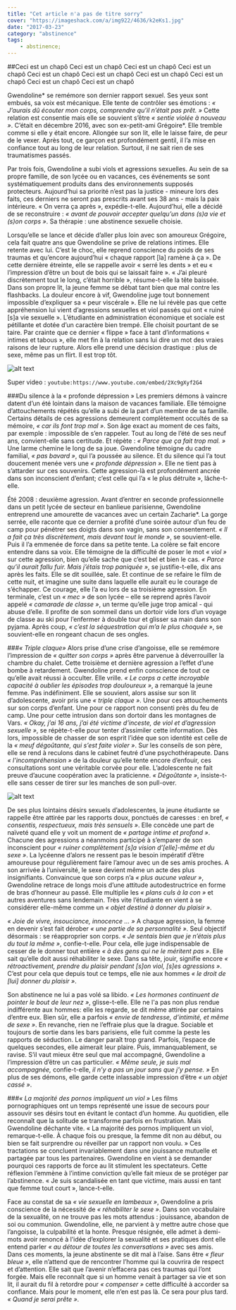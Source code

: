 ```yaml
---
title: "Cet article n'a pas de titre sorry"
cover: "https://imageshack.com/a/img922/4636/k2eKs1.jpg"
date: "2017-03-23"
category: "abstinence"
tags:
    - abstinence;
---
```


##Ceci est un chapô Ceci est un chapô Ceci est un chapô Ceci est un chapô Ceci est un chapô Ceci est un chapô Ceci est un chapô Ceci est un chapô Ceci est un chapô Ceci est un chapô



Gwendoline* se remémore son dernier rapport sexuel. Ses yeux sont embués, sa voix est mécanique. Elle tente de contrôler ses émotions : *« J’aurais dû écouter mon corps, comprendre qu’il n’était pas prêt. »* Cette relation est consentie mais elle se souvient s’être *« sentie violée à nouveau »*. C’était en décembre 2016, avec son ex-petit-ami Grégoire*. Elle tremble comme si elle y était encore. Allongée sur son lit, elle le laisse faire, de peur de le vexer. Après tout, ce garçon est profondément gentil, il l’a mise en confiance tout au long de leur relation. Surtout, il ne sait rien de ses traumatismes passés.

Par trois fois, Gwendoline a subi viols et agressions sexuelles. Au sein de sa propre famille, de son lycée ou en vacances, ces événements se sont systématiquement produits dans des environnements supposés protecteurs. Aujourd’hui sa priorité n’est pas la justice -  mineure lors des faits, ces derniers ne seront pas prescrits avant ses 38 ans -  mais la paix intérieure. « On verra ça après », expédie-t-elle. Aujourd’hui, elle a décidé de se reconstruire : *« avant de pouvoir accepter quelqu’un dans (s)a vie et (s)on corps »*. Sa thérapie : une abstinence sexuelle choisie.

Lorsqu’elle se lance et décide d’aller plus loin avec son amoureux Grégoire, cela fait quatre ans que Gwendoline se prive de relations intimes. Elle retente avec lui. C’est le choc, elle reprend conscience du poids de ses traumas et qu’encore aujourd’hui « chaque rapport [la] ramène à ça ». De cette dernière étreinte, elle se rappelle avoir « serré les dents » et eu « l’impression d’être un bout de bois qui se laissait faire ». « J’ai pleuré discrètement tout le long, c’était horrible », résume-t-elle la tête baissée. Dans son propre lit, la jeune femme se débat tant bien que mal contre les flashbacks. La douleur encore à vif, Gwendoline juge tout bonnement impossible d’expliquer sa « peur viscérale ». Elle ne lui révèle pas que cette appréhension lui vient d’agressions sexuelles et viol passés qui ont « ruiné [s]a vie sexuelle ». L’étudiante en administration économique et sociale est pétillante et dotée d’un caractère bien trempé. Elle choisit pourtant de se taire. Par crainte que ce dernier « flippe » face à tant d’informations « intimes et tabous », elle met fin à la relation sans lui dire un mot des vraies raisons de leur rupture. Alors elle prend une décision drastique : plus de sexe, même pas un flirt. Il est trop tôt.  


![alt text](https://imageshack.com/a/img923/5594/PzX1vo.jpg "Je suis une imageeeeee")

Super video :
`youtube:https://www.youtube.com/embed/2Xc9gXyf2G4`

###Du silence à la « profonde dépression »
Les premiers démons à vaincre datent d’un été lointain dans la maison de vacances familiale. Elle témoigne d’attouchements répétés qu’elle a subi de la part d’un membre de sa famille. Certains détails de ces agressions demeurent complètement occultés de sa mémoire, *« car ils font trop mal »*. Son âge exact au moment de ces faits, par exemple : impossible de s’en rappeler. Tout au long de l’été de ses neuf ans, convient-elle sans certitude. Et répète : *« Parce que ça fait trop mal. »* Une larme chemine le long de sa joue. Gwendoline témoigne du cadre familial, *« pas bavard »*, qui l’a poussée au silence. Et du silence qui l’a tout doucement menée vers une *« profonde dépression »*. Elle ne tient pas à s’attarder sur ces souvenirs. Cette agression-là est profondément ancrée dans son inconscient d’enfant; c’est celle qui l’a « le plus détruite », lâche-t-elle.

Été 2008 : deuxième agression. Avant d’entrer en seconde professionnelle dans un petit lycée de secteur en banlieue parisienne, Gwendoline entreprend une amourette de vacances avec un certain Zacharie*. La gorge serrée, elle raconte que ce dernier a profité d’une soirée autour d’un feu de camp pour pénétrer ses doigts dans son vagin, sans son consentement. *« Il a fait ça très discrètement, mais devant tout le monde »*, se souvient-elle. Puis il l’a emmenée de force dans sa petite tente. La colère se fait encore entendre dans sa voix. Elle témoigne de la difficulté de poser le mot *« viol »* sur cette agression, bien qu’elle sache que c’est bel et bien le cas. *« Parce qu’il aurait fallu fuir. Mais j’étais trop paniquée »*, se justifie-t-elle, dix ans après les faits. Elle se dit souillée, sale. Et continue de se refaire le film de cette nuit, et imagine une suite dans laquelle elle aurait eu le courage de s’échapper. Ce courage, elle l’a eu lors de sa troisième agression. En terminale, c’est un *« mec »* de son lycée – elle se reprend après l’avoir appelé *« camarade de classe »*, un terme qu’elle juge trop amical - qui abuse d’elle. Il profite de son sommeil dans un dortoir vide lors d’un voyage de classe au ski pour l’enfermer à double tour et glisser sa main dans son pyjama. Après coup, *« c’est la séquestration qui m’a le plus choquée »*, se souvient-elle en rongeant chacun de ses ongles.

###*« Triple claque»*
Alors prise d’une crise d’angoisse, elle se remémore l’impression de *« quitter son corps »* après être parvenue à déverrouiller la chambre du chalet. Cette troisième et dernière agression a l’effet d’une bombe à retardement. Gwendoline prend enfin conscience de tout ce qu’elle avait réussi à occulter. Elle vrille. *« Le corps a cette incroyable capacité à oublier les épisodes trop douloureux »*, a remarqué la jeune femme. Pas indéfiniment. Elle se souvient, alors assise sur son lit d’adolescente, avoir pris une *« triple claque »*. Une pour ces attouchements sur son corps d’enfant. Une pour ce rapport non consenti près du feu de camp. Une pour cette intrusion dans son dortoir dans les montagnes de Vars. *« Okay, j’ai 16 ans, j’ai été victime d’inceste, de viol et d’agression sexuelle »*, se répète-t-elle pour tenter d’assimiler cette information. Dès lors, impossible de chasser de son esprit l’idée que son identité est celle de la *« meuf dégoûtante, qui s’est faite violer »*. Sur les conseils de son père, elle se rend à reculons dans le cabinet feutré d’une psychothérapeute. Dans *« l’incompréhension »* de la douleur qu’elle tente encore d’enfouir, ces consultations sont une véritable corvée pour elle. L’adolescente ne fait preuve d’aucune coopération avec la praticienne. *« Dégoûtante »*, insiste-t-elle sans cesser de tirer sur les manches de son pull-over.


![alt text](https://imageshack.com/a/img924/2591/EI2GAh.jpg "La triple claque")


De ses plus lointains désirs sexuels d’adolescentes, la jeune étudiante se rappelle être attirée par les rapports doux, ponctués de caresses : en bref, *« consentis, respectueux, mais très sensuels »*. Elle concède une part de naïveté quand elle y voit un moment de *« partage intime et profond »*. Chacune des agressions a néanmoins participé à s’emparer de son inconscient pour *« ruiner complètement [s]a vision d’[elle]-même et du sexe »*. La lycéenne d’alors ne ressent pas le besoin impératif d’être amoureuse pour régulièrement faire l’amour avec un de ses amis proches. A son arrivée à l’université, le sexe devient même un acte des plus insignifiants. Convaincue que son corps n’a *« plus aucune valeur »*, Gwendoline retrace de longs mois d’une attitude autodestructrice en forme de bras d’honneur au passé. Elle multiplie les *« plans culs à la con »* et autres aventures sans lendemain. Très vite l’étudiante en vient à se considérer elle-même comme un *« objet destiné à donner du plaisir »*.

*« Joie de vivre, insouciance, innocence … »* A chaque agression, la femme en devenir s’est fait dérober *« une partie de sa personnalité »*. Seul objectif désormais : se réapproprier son corps.  *« Je sentais bien que je n’étais plus du tout la même »*, confie-t-elle. Pour cela, elle juge indispensable de cesser de le donner tout entière *« à des gens qui ne le méritent pas »*. Elle sait qu’elle doit aussi réhabiliter le sexe. Dans sa tête, jouir, signifie encore *« rétroactivement, prendre du plaisir pendant [s]on viol, [s]es agressions »*. C’est pour cela que depuis tout ce temps, elle nie aux hommes *« le droit de [lui] donner du plaisir »*.

Son abstinence ne lui a pas volé sa libido. *« Les hormones continuent de pointer le bout de leur nez »*, glisse-t-elle. Elle ne l'a pas non plus rendue indifférente aux hommes: elle les regarde, se dit même attirée par certains d’entre eux. Bien sûr, elle a parfois *« envie de tendresse, d’intimité, et même de sexe »*. En revanche, rien ne l’effraie plus que la drague. Sociable et toujours de sortie dans les bars parisiens, elle fuit comme la peste les rapports de séduction. Le danger paraît trop grand. Parfois, l’espace de quelques secondes, elle aimerait leur plaire. Puis, immanquablement, se ravise. S’il vaut mieux être seul que mal accompagné, Gwendoline a l’impression d’être un cas particulier. *« Même seule, je suis mal accompagnée,* confie-t-elle, *il n’y a pas un jour sans que j’y pense. »* En plus de ses démons, elle garde cette inlassable impression d’être *« un objet cassé »*.  


###*« La majorité des pornos impliquent un viol »*
Les films pornographiques ont un temps représenté une issue de secours pour assouvir ses désirs tout en évitant le contact d’un homme. Au quotidien, elle reconnaît que la solitude se transforme parfois en frustration. Mais Gwendoline déchante vite. « La majorité des pornos impliquent un viol, remarque-t-elle. À chaque fois ou presque, la femme dit non au début, ou bien se fait surprendre ou réveiller par un rapport non voulu. » Ces tractations se concluent invariablement dans une jouissance mutuelle et partagée par tous les partenaires. Gwendoline en vient à se demander pourquoi ces rapports de force au lit stimulent les spectateurs. Cette réflexion l’emmène à l’intime conviction qu’elle fait mieux de se protéger par l’abstinence. «  Je suis scandalisée en tant que victime, mais aussi en tant que femme tout court », lance-t-elle.

Face au constat de sa *« vie sexuelle en lambeaux »*, Gwendoline a pris conscience de la nécessité de *« réhabiliter le sexe »*. Dans son vocabulaire de la sexualité, on ne trouve pas les mots attendus : jouissance, abandon de soi ou communion. Gwendoline, elle, ne parvient à y mettre autre chose que l’angoisse, la culpabilité et la honte. Presque résignée, elle admet à demi-mots avoir renoncé à l’idée d’explorer la sexualité et ses pratiques dont elle entend parler *« au détour de toutes les conversations »* avec ses amis. Dans ces moments, la jeune abstinente se dit mal à l’aise. Sans être *« fleur bleue »*, elle n’attend que de rencontrer l’homme qui la couvrira de respect et d’attention. Elle sait que l’avenir n’effacera pas ces traumas qui l’ont forgée. Mais elle reconnaît que si un homme venait à partager sa vie et son lit, il aurait du fil à retordre pour *« compenser »* cette difficulté à accorder sa confiance. Mais pour le moment, elle n’en est pas là. Ce sera pour plus tard. *« Quand je serai prête »*.
